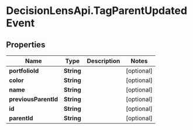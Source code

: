 # DecisionLensApi.TagParentUpdatedEvent

## Properties
Name | Type | Description | Notes
------------ | ------------- | ------------- | -------------
**portfolioId** | **String** |  | [optional] 
**color** | **String** |  | [optional] 
**name** | **String** |  | [optional] 
**previousParentId** | **String** |  | [optional] 
**id** | **String** |  | [optional] 
**parentId** | **String** |  | [optional] 


